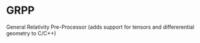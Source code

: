 # GRPP
General Relativity Pre-Processor (adds support for tensors and differerential geometry to C/C++)
